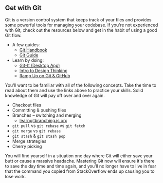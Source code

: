 ## Get with Git

Git is a version control system that keeps track of your files and provides some powerful tools for managing your codebase. If you're not experienced with Git, check out the resources below and get in the habit of using a good Git flow.

* A few guides:
    * [Git Handbook](https://guides.github.com/introduction/git-handbook/)
    * [Git Guide](https://rogerdudler.github.io/git-guide/)
* Learn by doing:
    * [Git-It (Desktop App)](https://github.com/jlord/git-it-electron)
    * [Intro to Design Thinking](https://lab.github.com/githubtraining/introduction-to-design-thinking)
    * [Ramp Up on Git & GitHub](https://lab.github.com/githubtraining/paths/ramp-up-on-git-and-github)

You'll want to be familiar with all of the following concepts. Take the time to read about them and use the links above to practice your skills. Solid knowledge of Git will pay off over and over again.

* Checkout files
* Committing & pushing files
* Branches – switching and merging
    * [learngitbranching.js.org](https://learngitbranching.js.org/)
* `git pull` vs `git rebase` vs `git fetch`
* `git merge` vs `git rebase`
* `git stash` & `git stash pop`
* Merge strategies
* Cherry picking

You will find yourself in a situation one day where Git will either save your butt or cause a massive headache. Mastering Git now will ensure it's there to save the day time and time again, and you'll no longer have to live in fear that the command you copied from StackOverflow ends up causing you to lose work.
